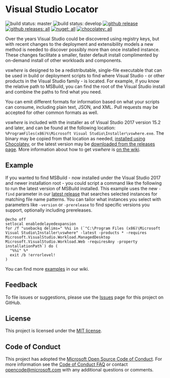 Visual Studio Locator
=====================

![build status: master](https://devdiv.visualstudio.com/DevDiv/_apis/build/status/Setup/Setup-vswhere-CI?branchName=master&label=master)
![build status: develop](https://devdiv.visualstudio.com/DevDiv/_apis/build/status/Setup/Setup-vswhere-CI?branchName=develop&label=develop)
[![github release](https://img.shields.io/github/release/Microsoft/vswhere.svg?logo=github&logoColor=white)](https://github.com/Microsoft/vswhere/releases/latest)
[![github releases: all](https://img.shields.io/github/downloads/Microsoft/vswhere/total.svg?logo=github&logoColor=white&label=github)](https://github.com/Microsoft/vswhere/releases)
[![nuget: all](https://img.shields.io/nuget/dt/vswhere.svg?logo=nuget&logoColor=white&label=nuget)](https://nuget.org/packages/vswhere)
[![chocolatey: all](https://img.shields.io/chocolatey/dt/vswhere.svg?label=chocolatey)](https://chocolatey.org/packages/vswhere)

Over the years Visual Studio could be discovered using registry keys, but with recent changes to the deployment and extensibility models a new method is needed to discover possibly more than once installed instance. These changes facilitate a smaller, faster default install complimented by on-demand install of other workloads and components.

_vswhere_ is designed to be a redistributable, single-file executable that can be used in build or deployment scripts to find where Visual Studio - or other products in the Visual Studio family - is located. For example, if you know the relative path to MSBuild, you can find the root of the Visual Studio install and combine the paths to find what you need.

You can emit different formats for information based on what your scripts can consume, including plain text, JSON, and XML. Pull requests may be accepted for other common formats as well.

_vswhere_ is included with the installer as of Visual Studio 2017 version 15.2 and later, and can be found at the following location: `%ProgramFiles(x86)%\Microsoft Visual Studio\Installer\vswhere.exe`. The binary may be copied from that location as needed, [installed using Chocolatey](https://chocolatey.org/packages/vswhere), or the latest version may be [downloaded from the releases page](https://github.com/Microsoft/vswhere/releases). More information about how to get _vswhere_ is [on the wiki](https://github.com/Microsoft/vswhere/wiki/Installing). 

## Example

If you wanted to find MSBuild - now installed under the Visual Studio 2017 and newer installation root - you could script a command like the following to run the latest version of MSBuild installed. This example uses the new `-find` parameter in our [latest release](https://github.com/Microsoft/vswhere/releases/latest) that searches selected instances for matching file name patterns. You can tailor what instances you select with parameters like `-version` or `-prerelease` to find specific versions you support, optionally including prereleases.

```batch
@echo off
setlocal enabledelayedexpansion
for /f "usebackq delims=" %%i in (`"C:\Program Files (x86)\Microsoft Visual Studio\Installer\vswhere" -latest -products * -requires Microsoft.VisualStudio.Workload.ManagedDesktop Microsoft.VisualStudio.Workload.Web -requiresAny -property installationPath`) do (
  "%%i" %*
  exit /b !errorlevel!
)
```

You can find more [examples](https://github.com/Microsoft/vswhere/wiki/Examples) in our wiki.

## Feedback

To file issues or suggestions, please use the [Issues](https://github.com/Microsoft/vswhere/issues) page for this project on GitHub.

## License

This project is licensed under the [MIT license](LICENSE.txt).

## Code of Conduct

This project has adopted the [Microsoft Open Source Code of Conduct](https://opensource.microsoft.com/codeofconduct/). For more information see the [Code of Conduct FAQ](https://opensource.microsoft.com/codeofconduct/faq/) or contact [opencode@microsoft.com](mailto:opencode@microsoft.com) with any additional questions or comments.
